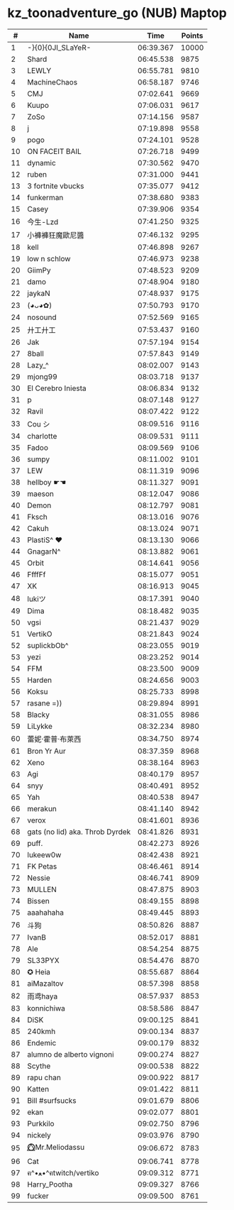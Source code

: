 # kz_toonadventure_go (NUB) Maptop

|  # | Name | Time | Points |
|-------------- | -------------- | -------------- | -------------- | 
| 1 | -}{0}{0JI_SLaYeR- | 06:39.367 | 10000 | 
| 2 | Shard | 06:45.538 | 9875 | 
| 3 | LEWLY | 06:55.781 | 9810 | 
| 4 | MachineChaos | 06:58.187 | 9746 | 
| 5 | CMJ | 07:02.641 | 9669 | 
| 6 | Kuupo | 07:06.031 | 9617 | 
| 7 | ZoSo | 07:14.156 | 9587 | 
| 8 | j | 07:19.898 | 9558 | 
| 9 | pogo | 07:24.101 | 9528 | 
| 10 | ON FACEIT BAIL | 07:26.718 | 9499 | 
| 11 | dynamic | 07:30.562 | 9470 | 
| 12 | ruben | 07:31.000 | 9441 | 
| 13 | 3 fortnite vbucks | 07:35.077 | 9412 | 
| 14 | funkerman | 07:38.680 | 9383 | 
| 15 | Casey | 07:39.906 | 9354 | 
| 16 | 今生-Lzd | 07:41.250 | 9325 | 
| 17 | 小褲褲狂魔歐尼醬 | 07:46.132 | 9295 | 
| 18 | kell | 07:46.898 | 9267 | 
| 19 | low n schlow | 07:46.973 | 9238 | 
| 20 | GiimPy | 07:48.523 | 9209 | 
| 21 | damo | 07:48.904 | 9180 | 
| 22 | jaykaN | 07:48.937 | 9175 | 
| 23 | (◕ᴗ◕✿) | 07:50.793 | 9170 | 
| 24 | nosound | 07:52.569 | 9165 | 
| 25 | 廾工廾工 | 07:53.437 | 9160 | 
| 26 | Jak | 07:57.194 | 9154 | 
| 27 | 8ball | 07:57.843 | 9149 | 
| 28 | Lazy_^ | 08:02.007 | 9143 | 
| 29 | mjong99 | 08:03.718 | 9137 | 
| 30 | El Cerebro Iniesta | 08:06.834 | 9132 | 
| 31 | p | 08:07.148 | 9127 | 
| 32 | Ravil | 08:07.422 | 9122 | 
| 33 | Cou シ | 08:09.516 | 9116 | 
| 34 | charlotte | 08:09.531 | 9111 | 
| 35 | Fadoo | 08:09.569 | 9106 | 
| 36 | sumpy | 08:11.002 | 9101 | 
| 37 | LEW | 08:11.319 | 9096 | 
| 38 | hellboy ☛☚ | 08:11.327 | 9091 | 
| 39 | maeson | 08:12.047 | 9086 | 
| 40 | Demon | 08:12.797 | 9081 | 
| 41 | Fksch | 08:13.016 | 9076 | 
| 42 | Cakuh | 08:13.024 | 9071 | 
| 43 | PlastiS^ ♥ | 08:13.130 | 9066 | 
| 44 | GnagarN^ | 08:13.882 | 9061 | 
| 45 | Orbit | 08:14.641 | 9056 | 
| 46 | FfffFf | 08:15.077 | 9051 | 
| 47 | XK | 08:16.913 | 9045 | 
| 48 | lukiツ | 08:17.391 | 9040 | 
| 49 | Dima | 08:18.482 | 9035 | 
| 50 | vgsi | 08:21.437 | 9029 | 
| 51 | VertikO | 08:21.843 | 9024 | 
| 52 | suplickbOb^ | 08:23.055 | 9019 | 
| 53 | yezi | 08:23.252 | 9014 | 
| 54 | FFM | 08:23.500 | 9009 | 
| 55 | Harden | 08:24.656 | 9003 | 
| 56 | Koksu | 08:25.733 | 8998 | 
| 57 | rasane =)) | 08:29.894 | 8991 | 
| 58 | Blacky | 08:31.055 | 8986 | 
| 59 | LiLykke | 08:32.234 | 8980 | 
| 60 | 蕾妮·霍普·布萊西 | 08:34.750 | 8974 | 
| 61 | Bron Yr Aur | 08:37.359 | 8968 | 
| 62 | Xeno | 08:38.164 | 8963 | 
| 63 | Agi | 08:40.179 | 8957 | 
| 64 | snyy | 08:40.491 | 8952 | 
| 65 | Yah | 08:40.538 | 8947 | 
| 66 | merakun | 08:41.140 | 8942 | 
| 67 | verox | 08:41.601 | 8936 | 
| 68 | gats (no lid) aka. Throb Dyrdek | 08:41.826 | 8931 | 
| 69 | puff. | 08:42.273 | 8926 | 
| 70 | lukeew0w | 08:42.438 | 8921 | 
| 71 | FK Petas | 08:46.461 | 8914 | 
| 72 | Nessie | 08:46.741 | 8909 | 
| 73 | MULLEN | 08:47.875 | 8903 | 
| 74 | Bissen | 08:49.155 | 8898 | 
| 75 | aaahahaha | 08:49.445 | 8893 | 
| 76 | 斗狗 | 08:50.826 | 8887 | 
| 77 | IvanB | 08:52.017 | 8881 | 
| 78 | Ale | 08:54.254 | 8875 | 
| 79 | SL33PYX | 08:54.476 | 8870 | 
| 80 | ✪ Heia | 08:55.687 | 8864 | 
| 81 | aiMazaltov | 08:57.398 | 8858 | 
| 82 | 雨鸢haya | 08:57.937 | 8853 | 
| 83 | konnichiwa | 08:58.586 | 8847 | 
| 84 | DiSK | 09:00.125 | 8841 | 
| 85 | 240kmh | 09:00.134 | 8837 | 
| 86 | Endemic | 09:00.179 | 8832 | 
| 87 | alumno de alberto vignoni | 09:00.274 | 8827 | 
| 88 | Scythe | 09:00.538 | 8822 | 
| 89 | rapu chan | 09:00.922 | 8817 | 
| 90 | Katten | 09:01.422 | 8811 | 
| 91 | Bill #surfsucks | 09:01.679 | 8806 | 
| 92 | ekan | 09:02.077 | 8801 | 
| 93 | Purkkilo | 09:02.750 | 8796 | 
| 94 | nickely | 09:03.976 | 8790 | 
| 95 | ⭕⃤Mr.Meliodassu | 09:06.672 | 8783 | 
| 96 | Cat | 09:06.741 | 8778 | 
| 97 | ฅ^•ﻌ•^ฅtwitch/vertiko | 09:09.312 | 8771 | 
| 98 | Harry_Pootha | 09:09.327 | 8766 | 
| 99 | fucker | 09:09.500 | 8761 | 


